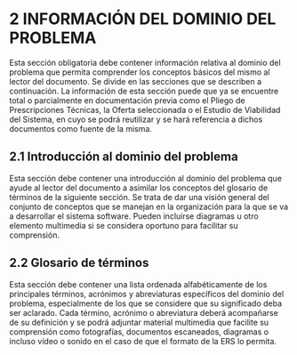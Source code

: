 # 2 INFORMACIÓN DEL DOMINIO DEL PROBLEMA
Esta sección obligatoria debe contener información relativa al dominio del problema que permita comprender los conceptos básicos del mismo al lector del documento. Se divide en las secciones que se describen a continuación.
La información de esta sección puede que ya se encuentre total o parcialmente en documentación previa como el Pliego de Prescripciones Técnicas, la Oferta seleccionada o el Estudio de Viabilidad del Sistema, en cuyo se podrá reutilizar y se hará referencia a dichos documentos como fuente de la misma.
## 2.1 Introducción al dominio del problema
Esta sección debe contener una introducción al dominio del problema que ayude al lector del documento a asimilar los conceptos del glosario de términos de la siguiente sección. Se trata de dar una visión general del conjunto de conceptos que se manejan en la organización para la que se va a desarrollar el sistema software. Pueden incluirse diagramas u otro elemento multimedia si se considera oportuno para facilitar su comprensión.
## 2.2 Glosario de términos
Esta sección debe contener una lista ordenada alfabéticamente de los principales términos, acrónimos y abreviaturas específicos del dominio del problema, especialmente de los que se considere que su significado deba ser aclarado. Cada término, acrónimo o abreviatura deberá acompañarse de su definición y se podrá adjuntar material multimedia que facilite su comprensión como fotografías, documentos escaneados, diagramas o incluso vídeo o sonido en el caso de que   el formato de la ERS lo permita.

